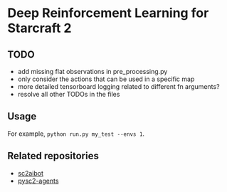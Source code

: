 # Deep Reinforcement Learning for Starcraft 2

## TODO
- add missing flat observations in pre_processing.py
- only consider the actions that can be used in a specific map
- more detailed tensorboard logging related to different fn arguments?
- resolve all other TODOs in the files

## Usage
For example, `python run.py my_test --envs 1`.

## Related repositories
- [sc2aibot](https://github.com/pekaalto/sc2aibot)
- [pysc2-agents](https://github.com/xhujoy/pysc2-agents)
